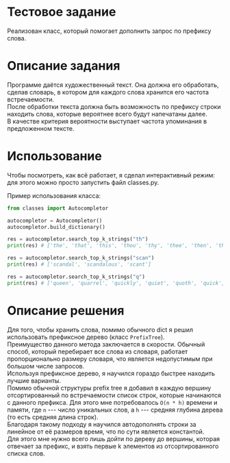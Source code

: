 # Тестовое задание
Реализован класс, который помогает дополнить запрос по префиксу слова.

# Описание задания
Программе даётся художественный текст. 
Она должна его обработать, сделав словарь, в котором для каждого слова хранится его частота встречаемости.  
После обработки текста должна быть возможность по префиксу строки находить слова, которые вероятнее всего будут напечатаны далее.  
В качестве критерия вероятности выступает частота упоминания в предложенном тексте.  

# Использование
Чтобы посмотреть, как всё работает, я сделал интерактивный режим: для этого можно просто запустить файл classes.py. 

Пример использования класса:

``` python
from classes import Autocompletor

autocompletor = Autocompletor()
autocompletor.build_dictionary()

res = autocompletor.search_top_k_strings("th")
print(res) # ['the', 'that', 'this', 'thou', 'thy', 'thee', 'then', 'they', 'than', 'their']

res = autocompletor.search_top_k_strings("scan")
print(res) # ['scandal', 'scandalous', 'scant']

res = autocompletor.search_top_k_strings("q")
print(res) # ['queen', 'quarrel', 'quickly', 'quiet', 'quoth', 'quick', 'question', 'quite', 'quit', 'quench']

```

# Описание решения
Для того, чтобы хранить слова, помимо обычного dict я решил использовать префиксное дерево (класс `PrefixTree`).  
Преимущество данного метода заключается в скорости. Обычный способ, который перебирает все слова из словаря, работает пропорционально размеру словаря, что является недопустимым при большом числе запросов.   
Используя префиксное дерево, я научился гораздо быстрее находить лучшие варианты.   
Помимо обычной структуры prefix tree я добавил в каждую вершину отсортированный по встречаемости список строк, которые начинаются с данного префикса. Для этого мне потребовалось `O(n * h)` времени и памяти, где `n` --- число уникальных слов, а `h` --- средняя глубина дерева (то есть средняя длина строк).   
Благодаря такому подходу я научился автодополнять строки за линейное от её размеров время, что по сути является константой.  
Для этого мне нужно всего лишь дойти по дереву до вершины, которая отвечает за префикс, и взять первые k элементов из отсортированного списка слов.  
